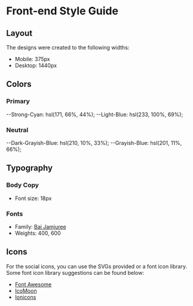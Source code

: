 # Front-end Style Guide

## Layout

The designs were created to the following widths:

- Mobile: 375px
- Desktop: 1440px

## Colors

### Primary

--Strong-Cyan: hsl(171, 66%, 44%);
--Light-Blue: hsl(233, 100%, 69%);

### Neutral

--Dark-Grayish-Blue: hsl(210, 10%, 33%);
--Grayish-Blue: hsl(201, 11%, 66%);

## Typography

### Body Copy

- Font size: 18px

### Fonts

- Family: [Bai Jamjuree](https://fonts.google.com/specimen/Bai+Jamjuree)
- Weights: 400, 600

## Icons

For the social icons, you can use the SVGs provided or a font icon library. Some font icon library suggestions can be found below:

- [Font Awesome](https://fontawesome.com)
- [IcoMoon](https://icomoon.io)
- [Ionicons](https://ionicons.com)
